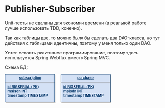 # Publisher-Subscriber

Unit-тесты не сделаны для экономии времени (в реальной работе лучше использовать TDD, конечно).

Так как таблицы две, то можно было бы сделать два DAO-класса, но тут действия с таблицами идентичны, поэтому у меня только один DAO.

Хотел освоить реактивное программирование, поэтому здесь используется Spring Webflux вместо Spring MVC.

Схема БД:

![ссылка](schema.png)